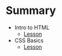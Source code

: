 # Summary

* Intro to HTML
    * [Lesson](/html/lesson.md)
* CSS Basics    
    * [Lesson](/css/lesson.md)
